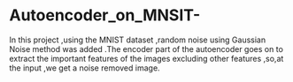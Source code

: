 # Autoencoder_on_MNSIT-

In this project ,using the MNIST dataset ,random noise using Gaussian Noise method was added .The encoder part of the autoencoder goes on to extract the important features of the images excluding other features ,so,at the input ,we get a noise removed image.
